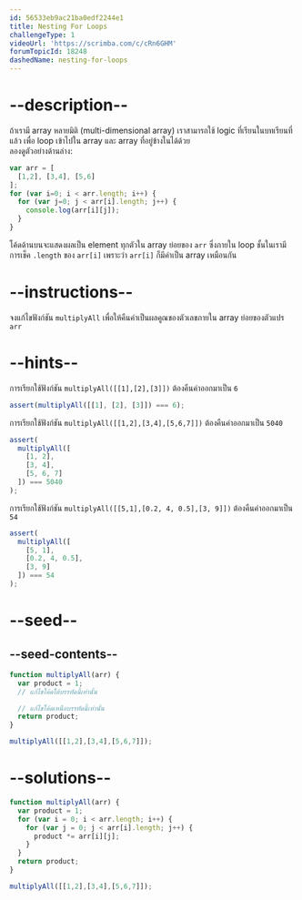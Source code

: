 ```yaml
---
id: 56533eb9ac21ba0edf2244e1
title: Nesting For Loops
challengeType: 1
videoUrl: 'https://scrimba.com/c/cRn6GHM'
forumTopicId: 18248
dashedName: nesting-for-loops
---
```


# --description--

ถ้าเรามี array หลายมิติ (multi-dimensional array) เราสามารถใช้ logic ที่เรียนในบทเรียนที่แล้ว เพื่อ loop เข้าไปใน array และ array ที่อยู่ข้างในได้ด้วย  
ลองดูตัวอย่างด้านล่าง:

```js
var arr = [
  [1,2], [3,4], [5,6]
];
for (var i=0; i < arr.length; i++) {
  for (var j=0; j < arr[i].length; j++) {
    console.log(arr[i][j]);
  }
}
```


โค้ดด้านบนจะแสดงผลเป็น element ทุกตัวใน array ย่อยของ `arr` ซึ่งภายใน loop ชั้นในเรามีการเช็ค `.length` ของ `arr[i]` เพราะว่า `arr[i]` ก็มีค่าเป็น array เหมือนกัน


# --instructions--


จงแก้ไขฟังก์ชัน `multiplyAll` เพื่อให้คืนค่าเป็นผลคูณของตัวเลขภายใน array ย่อยของตัวแปร `arr`

# --hints--

การเรียกใช้ฟังก์ชัน `multiplyAll([[1],[2],[3]])` ต้องคืนค่าออกมาเป็น `6`

```js
assert(multiplyAll([[1], [2], [3]]) === 6);
```

การเรียกใช้ฟังก์ชัน `multiplyAll([[1,2],[3,4],[5,6,7]])` ต้องคืนค่าออกมาเป็น `5040`

```js
assert(
  multiplyAll([
    [1, 2],
    [3, 4],
    [5, 6, 7]
  ]) === 5040
);
```

การเรียกใช้ฟังก์ชัน `multiplyAll([[5,1],[0.2, 4, 0.5],[3, 9]])` ต้องคืนค่าออกมาเป็น `54`

```js
assert(
  multiplyAll([
    [5, 1],
    [0.2, 4, 0.5],
    [3, 9]
  ]) === 54
);
```

# --seed--

## --seed-contents--

```js
function multiplyAll(arr) {
  var product = 1;
  // แก้ไขโค้ดใต้บรรทัดนี้เท่านั้น

  // แก้ไขโค้ดเหนือบรรทัดนี้เท่านั้น
  return product;
}

multiplyAll([[1,2],[3,4],[5,6,7]]);
```

# --solutions--

```js
function multiplyAll(arr) {
  var product = 1;
  for (var i = 0; i < arr.length; i++) {
    for (var j = 0; j < arr[i].length; j++) {
      product *= arr[i][j];
    }
  }
  return product;
}

multiplyAll([[1,2],[3,4],[5,6,7]]);
```
